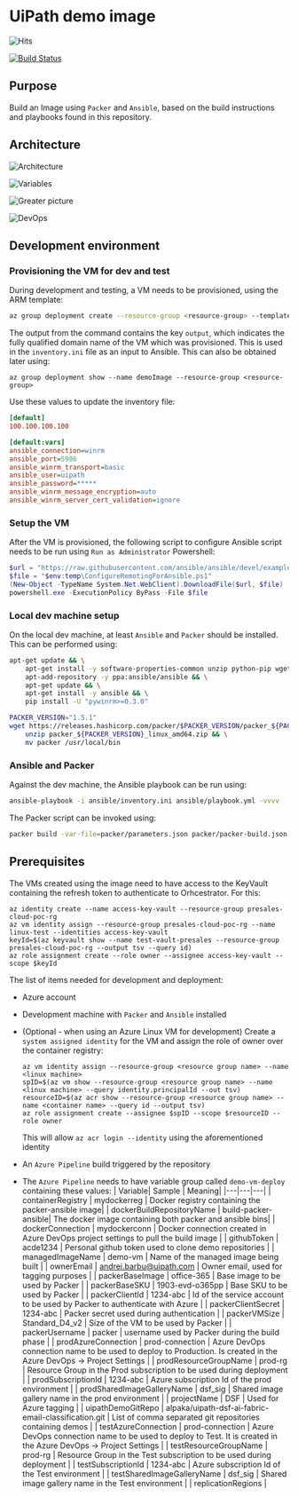 # UiPath demo image

![Hits](https://hitcounter.pythonanywhere.com/count/tag.svg?url=https%3A%2F%2Fgithub.com%2FAndreiBarbuOz%2Fuipath-demo-image)

[![Build Status](https://dev.azure.com/andreibarbu0946/DSF/_apis/build/status/AndreiBarbuOz.uipath-demo-image?branchName=master)](https://dev.azure.com/andreibarbu0946/DSF/_build/latest?definitionId=5&branchName=master)

## Purpose

Build an Image using `Packer` and `Ansible`, based on the build instructions and playbooks found in this repository.

## Architecture 

![Architecture](https://www.lucidchart.com/publicSegments/view/c810404e-7b5f-4b2e-b51b-23a832058d53/image.png)

![Variables](https://www.lucidchart.com/publicSegments/view/083100cb-44a8-4221-a59e-755ac8cb7191/image.png)

![Greater picture](https://www.lucidchart.com/publicSegments/view/8b307462-4e6c-4262-a7b0-9ac1bc862546/image.png)

![DevOps](https://www.lucidchart.com/publicSegments/view/0b8c74e6-c23e-47c2-8695-6457fcad6937/image.png)
## Development environment 

### Provisioning the VM for dev and test
During development and testing, a VM needs to be provisioned, using the ARM template: 

```bash
az group deployment create --resource-group <resource-group> --template-file .\azure-deploy-vm.template.json --name demoImage --parameters adminPassword=<password>
```
The output from the command contains the key `output`, which indicates the fully qualified domain name of the VM which was provisioned. This is used in the `inventory.ini` file as an input to Ansible. This can also be obtained later using: 

```
az group deployment show --name demoImage --resource-group <resource-group>
```
Use these values to update the inventory file:

```ini
[default]
100.100.100.100

[default:vars]
ansible_connection=winrm
ansible_port=5986
ansible_winrm_transport=basic
ansible_user=uipath
ansible_password=*****
ansible_winrm_message_encryption=auto
ansible_winrm_server_cert_validation=ignore
```

### Setup the VM
After the VM is provisioned, the following script to configure Ansible script needs to be run using `Run as Administrator` Powershell:

```powershell
$url = "https://raw.githubusercontent.com/ansible/ansible/devel/examples/scripts/ConfigureRemotingForAnsible.ps1"
$file = "$env:temp\ConfigureRemotingForAnsible.ps1"
(New-Object -TypeName System.Net.WebClient).DownloadFile($url, $file)
powershell.exe -ExecutionPolicy ByPass -File $file
```

### Local dev machine setup

On the local dev machine, at least `Ansible` and `Packer` should be installed. This can be performed using: 

```bash
apt-get update && \
    apt-get install -y software-properties-common unzip python-pip wget sudo && \
    apt-add-repository -y ppa:ansible/ansible && \
    apt-get update && \
    apt-get install -y ansible && \
    pip install -U "pywinrm>=0.3.0"

PACKER_VERSION="1.5.1"
wget https://releases.hashicorp.com/packer/$PACKER_VERSION/packer_${PACKER_VERSION}_linux_amd64.zip && \
    unzip packer_${PACKER_VERSION}_linux_amd64.zip && \
    mv packer /usr/local/bin    
```

### Ansible and Packer
Against the dev machine, the Ansible playbook can be run using: 

```bash
ansible-playbook -i ansible/inventory.ini ansible/playbook.yml -vvvv
```

The Packer script can be invoked using: 
```bash
packer build -var-file=packer/parameters.json packer/packer-build.json
```

## Prerequisites

The VMs created using the image need to have access to the KeyVault containing the refresh token to authenticate to Orhcestrator. For this:

```
az identity create --name access-key-vault --resource-group presales-cloud-poc-rg
az vm identity assign --resource-group presales-cloud-poc-rg --name linux-test --identities access-key-vault
keyId=$(az keyvault show --name test-vault-presales --resource-group presales-cloud-poc-rg --output tsv --query id)
az role assignment create --role owner --assignee access-key-vault --scope $keyId
```


The list of items needed for development and deployment:
* Azure account
* Development machine with `Packer` and `Ansible` installed
* (Optional - when using an Azure Linux VM for development) Create a `system assigned identity` for the VM and assign the role of owner over the container registry:

    ```
    az vm identity assign --resource-group <resource group name> --name <linux machine> 
    spID=$(az vm show --resource-group <resource group name> --name <linux machine> --query identity.principalId --out tsv)
    resourceID=$(az acr show --resource-group <resource group name> --name <container name> --query id --output tsv)
    az role assignment create --assignee $spID --scope $resourceID --role owner
    ```
    This will allow `az acr login --identity` using the aforementioned identity
* An `Azure Pipeline` build triggered by the repository
* The `Azure Pipeline` needs to have variable group called `demo-vm-deploy` containing these values:
    | Variable| Sample | Meaning|
    |---|---|---|
    | containerRegistry | mydockerreg | Docker registry containing the packer-ansible image|
    | dockerBuildRepositoryName | build-packer-ansible| The docker image containing both packer and ansible bins|
    | dockerConnection | mydockerconn | Docker connection created in Azure DevOps project settings to pull the build image |
    | githubToken | acde1234 | Personal github token used to clone demo repositories |
    | managedImageName | demo-vm | Name of the managed image being built |
    | ownerEmail | andrei.barbu@uipath.com | Owner email, used for tagging purposes |
    | packerBaseImage | office-365 | Base image to be used by Packer |
    | packerBaseSKU | 1903-evd-o365pp | Base SKU to be used by Packer |
    | packerClientId | 1234-abc | Id of the service account to be used by Packer to authenticate with Azure |
    | packerClientSecret | 1234-abc | Packer secret used during authentication |
    | packerVMSize | Standard_D4_v2 | Size of the VM to be used by Packer |
    | packerUsername | packer | username used by Packer during the build phase |
    | prodAzureConnection | prod-connection | Azure DevOps connection name to be used to deploy to Production. Is created in the Azure DevOps -> Project Settings |
    | prodResourceGroupName | prod-rg | Resource Group in the Prod subscription to be used during deployment |
    | prodSubscriptionId | 1234-abc | Azure subscription Id of the prod environment |
    | prodSharedImageGalleryName | dsf_sig | Shared image gallery name in the prod environment |
    | projectName | DSF | Used for Azure tagging |
    | uipathDemoGitRepo | alpaka/uipath-dsf-ai-fabric-email-classification.git | List of comma separated git repositories containing demos |
    | testAzureConnection | prod-connection | Azure DevOps connection name to be used to deploy to Test. It is created in the Azure DevOps -> Project Settings |
    | testResourceGroupName | prod-rg | Resource Group in the Test subscription to be used during deployment |
    | testSubscriptionId | 1234-abc | Azure subscription Id of the Test environment |
    | testSharedImageGalleryName | dsf_sig | Shared image gallery name in the Test environment |
    | replicationRegions |
